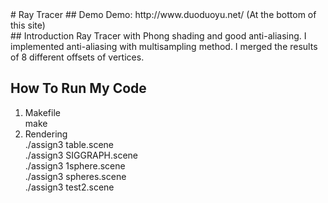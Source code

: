 <snippet>
<content>
# Ray Tracer
## Demo
Demo: http://www.duoduoyu.net/ (At the bottom of this site)
<br />
## Introduction
Ray Tracer with Phong shading and good anti-aliasing. 
I implemented anti-aliasing with multisampling method. I merged the results of 8 different offsets of vertices.

## How To Run My Code
 
1. Makefile  <br /> 
make
2. Rendering  <br /> 
./assign3 table.scene <br /> 
./assign3 SIGGRAPH.scene <br /> 
./assign3 1sphere.scene <br /> 
./assign3 spheres.scene <br /> 
./assign3 test2.scene


></content>
<tabTrigger></tabTrigger>
</snippet>








